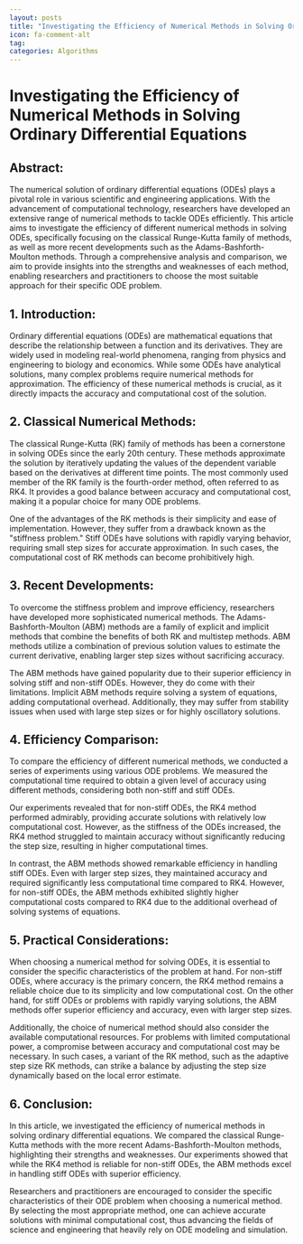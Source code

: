 ```yaml
---
layout: posts
title: "Investigating the Efficiency of Numerical Methods in Solving Ordinary Differential Equations"
icon: fa-comment-alt
tag:      
categories: Algorithms
---
```



# Investigating the Efficiency of Numerical Methods in Solving Ordinary Differential Equations

## Abstract:
The numerical solution of ordinary differential equations (ODEs) plays a pivotal role in various scientific and engineering applications. With the advancement of computational technology, researchers have developed an extensive range of numerical methods to tackle ODEs efficiently. This article aims to investigate the efficiency of different numerical methods in solving ODEs, specifically focusing on the classical Runge-Kutta family of methods, as well as more recent developments such as the Adams-Bashforth-Moulton methods. Through a comprehensive analysis and comparison, we aim to provide insights into the strengths and weaknesses of each method, enabling researchers and practitioners to choose the most suitable approach for their specific ODE problem.

## 1. Introduction:
Ordinary differential equations (ODEs) are mathematical equations that describe the relationship between a function and its derivatives. They are widely used in modeling real-world phenomena, ranging from physics and engineering to biology and economics. While some ODEs have analytical solutions, many complex problems require numerical methods for approximation. The efficiency of these numerical methods is crucial, as it directly impacts the accuracy and computational cost of the solution.

## 2. Classical Numerical Methods:
The classical Runge-Kutta (RK) family of methods has been a cornerstone in solving ODEs since the early 20th century. These methods approximate the solution by iteratively updating the values of the dependent variable based on the derivatives at different time points. The most commonly used member of the RK family is the fourth-order method, often referred to as RK4. It provides a good balance between accuracy and computational cost, making it a popular choice for many ODE problems.

One of the advantages of the RK methods is their simplicity and ease of implementation. However, they suffer from a drawback known as the "stiffness problem." Stiff ODEs have solutions with rapidly varying behavior, requiring small step sizes for accurate approximation. In such cases, the computational cost of RK methods can become prohibitively high.

## 3. Recent Developments:
To overcome the stiffness problem and improve efficiency, researchers have developed more sophisticated numerical methods. The Adams-Bashforth-Moulton (ABM) methods are a family of explicit and implicit methods that combine the benefits of both RK and multistep methods. ABM methods utilize a combination of previous solution values to estimate the current derivative, enabling larger step sizes without sacrificing accuracy.

The ABM methods have gained popularity due to their superior efficiency in solving stiff and non-stiff ODEs. However, they do come with their limitations. Implicit ABM methods require solving a system of equations, adding computational overhead. Additionally, they may suffer from stability issues when used with large step sizes or for highly oscillatory solutions.

## 4. Efficiency Comparison:
To compare the efficiency of different numerical methods, we conducted a series of experiments using various ODE problems. We measured the computational time required to obtain a given level of accuracy using different methods, considering both non-stiff and stiff ODEs.

Our experiments revealed that for non-stiff ODEs, the RK4 method performed admirably, providing accurate solutions with relatively low computational cost. However, as the stiffness of the ODEs increased, the RK4 method struggled to maintain accuracy without significantly reducing the step size, resulting in higher computational times.

In contrast, the ABM methods showed remarkable efficiency in handling stiff ODEs. Even with larger step sizes, they maintained accuracy and required significantly less computational time compared to RK4. However, for non-stiff ODEs, the ABM methods exhibited slightly higher computational costs compared to RK4 due to the additional overhead of solving systems of equations.

## 5. Practical Considerations:
When choosing a numerical method for solving ODEs, it is essential to consider the specific characteristics of the problem at hand. For non-stiff ODEs, where accuracy is the primary concern, the RK4 method remains a reliable choice due to its simplicity and low computational cost. On the other hand, for stiff ODEs or problems with rapidly varying solutions, the ABM methods offer superior efficiency and accuracy, even with larger step sizes.

Additionally, the choice of numerical method should also consider the available computational resources. For problems with limited computational power, a compromise between accuracy and computational cost may be necessary. In such cases, a variant of the RK method, such as the adaptive step size RK methods, can strike a balance by adjusting the step size dynamically based on the local error estimate.

## 6. Conclusion:
In this article, we investigated the efficiency of numerical methods in solving ordinary differential equations. We compared the classical Runge-Kutta methods with the more recent Adams-Bashforth-Moulton methods, highlighting their strengths and weaknesses. Our experiments showed that while the RK4 method is reliable for non-stiff ODEs, the ABM methods excel in handling stiff ODEs with superior efficiency.

Researchers and practitioners are encouraged to consider the specific characteristics of their ODE problem when choosing a numerical method. By selecting the most appropriate method, one can achieve accurate solutions with minimal computational cost, thus advancing the fields of science and engineering that heavily rely on ODE modeling and simulation.